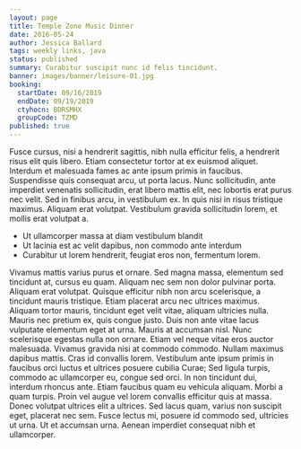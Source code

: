 ```yaml
---
layout: page
title: Temple Zone Music Dinner
date: 2016-05-24
author: Jessica Ballard
tags: weekly links, java
status: published
summary: Curabitur suscipit nunc id felis tincidunt.
banner: images/banner/leisure-01.jpg
booking:
  startDate: 09/16/2019
  endDate: 09/19/2019
  ctyhocn: BDRSMHX
  groupCode: TZMD
published: true
---
```

Fusce cursus, nisi a hendrerit sagittis, nibh nulla efficitur felis, a hendrerit risus elit quis libero. Etiam consectetur tortor at ex euismod aliquet. Interdum et malesuada fames ac ante ipsum primis in faucibus. Suspendisse quis consequat arcu, ut porta lacus. Nunc sollicitudin, ante imperdiet venenatis sollicitudin, erat libero mattis elit, nec lobortis erat purus nec velit. Sed in finibus arcu, in vestibulum ex. In quis nisi in risus tristique maximus. Aliquam erat volutpat. Vestibulum gravida sollicitudin lorem, et mollis erat volutpat a.

* Ut ullamcorper massa at diam vestibulum blandit
* Ut lacinia est ac velit dapibus, non commodo ante interdum
* Curabitur ut lorem hendrerit, feugiat eros non, fermentum lorem.

Vivamus mattis varius purus et ornare. Sed magna massa, elementum sed tincidunt at, cursus eu quam. Aliquam nec sem non dolor pulvinar porta. Aliquam erat volutpat. Quisque efficitur nibh non arcu scelerisque, a tincidunt mauris tristique. Etiam placerat arcu nec ultrices maximus. Aliquam tortor mauris, tincidunt eget velit vitae, aliquam ultricies nulla. Mauris nec pretium ex, quis congue justo. Duis non ante vitae lacus vulputate elementum eget at urna. Mauris at accumsan nisl. Nunc scelerisque egestas nulla non ornare. Etiam vel neque vitae eros auctor malesuada.
Vivamus gravida nisi at commodo commodo. Nullam maximus dapibus mattis. Cras id convallis lorem. Vestibulum ante ipsum primis in faucibus orci luctus et ultrices posuere cubilia Curae; Sed ligula turpis, commodo ac ullamcorper eu, congue sed orci. In non tincidunt dui, interdum rhoncus ante. Etiam faucibus quam eu vehicula aliquam. Morbi a quam turpis. Proin vel augue vel lorem convallis efficitur quis at massa. Donec volutpat ultrices elit a ultrices. Sed lacus quam, varius non suscipit eget, placerat nec sem. Fusce lectus mi, posuere id commodo sed, ultricies ut urna. Ut et accumsan urna. Aenean imperdiet consequat nibh et ullamcorper.
